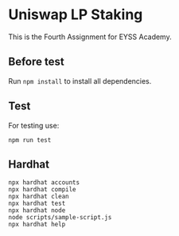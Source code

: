 # Uniswap LP Staking

This is the Fourth Assignment for EYSS Academy.

## Before test

Run `npm install` to install all dependencies.

## Test
For testing use:
```
npm run test 
```
## Hardhat 
```shell
npx hardhat accounts
npx hardhat compile
npx hardhat clean
npx hardhat test
npx hardhat node
node scripts/sample-script.js
npx hardhat help
```
